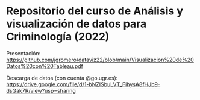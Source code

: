 # Repositorio del curso de Análisis y visualización de datos para Criminología (2022)

Presentación: https://github.com/jgromero/dataviz22/blob/main/Visualizacion%20de%20Datos%20con%20Tableau.pdf

Descarga de datos (con cuenta @go.ugr.es): https://drive.google.com/file/d/1-bNZISbuLVT_FihysA8fHJb9-dsGak7R/view?usp=sharing 
